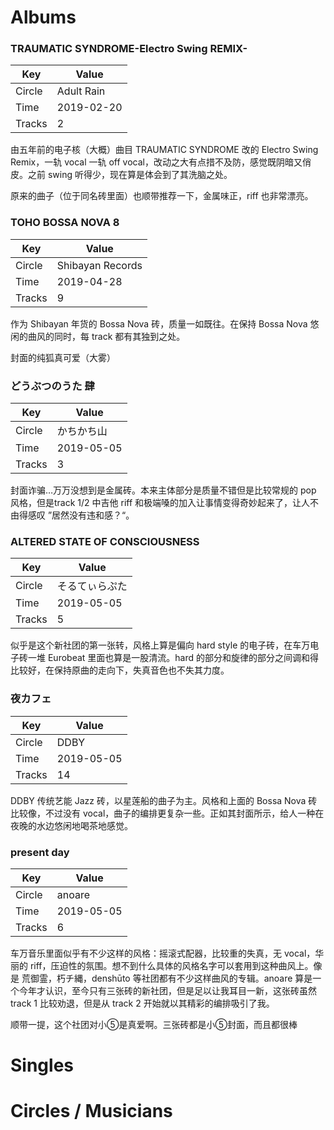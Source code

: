 # Albums

### TRAUMATIC SYNDROME-Electro Swing REMIX-

| Key    | Value      |
| ------ | ---------- |
| Circle | Adult Rain |
| Time   | 2019-02-20 |
| Tracks | 2          |

由五年前的电子核（大概）曲目 TRAUMATIC SYNDROME 改的 Electro Swing Remix，一轨 vocal 一轨 off vocal，改动之大有点措不及防，感觉既阴暗又俏皮。之前 swing 听得少，现在算是体会到了其洗脑之处。

原来的曲子（位于同名砖里面）也顺带推荐一下，金属味正，riff 也非常漂亮。

### TOHO BOSSA NOVA 8

| Key    | Value            |
| ------ | ---------------- |
| Circle | Shibayan Records |
| Time   | 2019-04-28       |
| Tracks | 9                |

作为 Shibayan 年货的 Bossa Nova 砖，质量一如既往。在保持 Bossa Nova 悠闲的曲风的同时，每 track 都有其独到之处。

封面的纯狐真可爱（大雾）

### どうぶつのうた 肆

| Key    | Value      |
| ------ | ---------- |
| Circle | かちかち山 |
| Time   | 2019-05-05 |
| Tracks | 3          |

封面诈骗…万万没想到是金属砖。本来主体部分是质量不错但是比较常规的 pop 风格，但是track 1/2 中吉他 riff 和极端嗓的加入让事情变得奇妙起来了，让人不由得感叹 ”居然没有违和感？“。

### ALTERED STATE OF CONSCIOUSNESS

| Key    | Value          |
| ------ | -------------- |
| Circle | そるてぃらぷた |
| Time   | 2019-05-05     |
| Tracks | 5              |

似乎是这个新社团的第一张转，风格上算是偏向 hard style 的电子砖，在车万电子砖一堆 Eurobeat 里面也算是一股清流。hard 的部分和旋律的部分之间调和得比较好，在保持原曲的走向下，失真音色也不失其力度。

### 夜カフェ

| Key    | Value      |
| ------ | ---------- |
| Circle | DDBY       |
| Time   | 2019-05-05 |
| Tracks | 14         |

DDBY 传统艺能 Jazz 砖，以星莲船的曲子为主。风格和上面的 Bossa Nova 砖比较像，不过没有 vocal，曲子的编排更复杂一些。正如其封面所示，给人一种在夜晚的水边悠闲地喝茶地感觉。

### present day

| Key    | Value      |
| ------ | ---------- |
| Circle | anoare     |
| Time   | 2019-05-05 |
| Tracks | 6          |

车万音乐里面似乎有不少这样的风格：摇滚式配器，比较重的失真，无 vocal，华丽的 riff，压迫性的氛围。想不到什么具体的风格名字可以套用到这种曲风上。像是 荒御霊，朽チ縄，denshūto 等社团都有不少这样曲风的专辑。anoare 算是一个今年才认识，至今只有三张砖的新社团，但是足以让我耳目一新，这张砖虽然 track 1 比较劝退，但是从 track 2 开始就以其精彩的编排吸引了我。

顺带一提，这个社团对小⑤是真爱啊。三张砖都是小⑤封面，而且都很棒

# Singles



# Circles / Musicians

